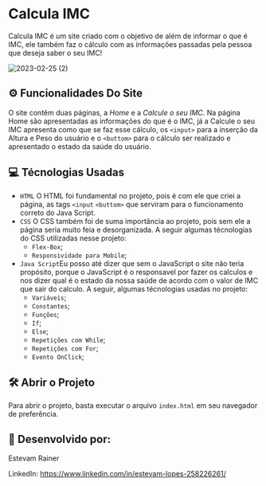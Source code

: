 # Calcula IMC
Calcula IMC é um site criado com o objetivo de além de informar o que é IMC, ele também faz o cálculo com as informações passadas pela pessoa que deseja saber o seu IMC!

![2023-02-25 (2)](https://user-images.githubusercontent.com/122125357/221360201-0862f9f1-5a36-4306-8c53-c3b2efe65a02.png)

## ⚙ Funcionalidades Do Site
O site contêm duas páginas, a *Home* e a *Calcule o seu IMC*. Na página Home são apresentadas as informações do que é o IMC, já a Calcule o seu IMC apresenta como que se faz esse cálculo, os ```<input>``` para a inserção da Altura e Peso do usuário e o ```<buttom>``` para o cálculo ser realizado e apresentado o estado da saúde do usuário.

## 💻 Técnologias Usadas
- ```HTML``` O HTML foi fundamental no projeto, pois é com ele que criei a página, as tags ```<input``` ```<buttom>``` que serviram para o funcionamento correto do Java Script.
- ```CSS``` O CSS  também foi de suma importância ao projeto, pois sem ele a página seria muito feia e desorganizada. A seguir algumas técnologias do CSS utilizadas nesse projeto:
  - ```Flex-Box```;
  - ```Responsividade para Mobile```;
- ```Java Script```Eu posso até dizer que sem o JavaScript o site não teria propósito, porque o JavaScript é o responsavel por fazer os calculos e nos dizer qual é o estado da nossa saúde de acordo com o valor de IMC que sair do calculo. A seguir, algumas técnologias usadas no projeto:
  - ```Variáveis```;
  - ```Constantes```;
  - ```Funções```;
  - ```If```;
  - ```Else```;
  - ```Repetições com While```;
  - ```Repetições com For```;
  - ```Evento OnClick```;

## 🛠 Abrir o Projeto
Para abrir o projeto, basta executar o arquivo ```index.html``` em seu navegador de preferência.

## 🔧 Desenvolvido por:
Estevam Rainer

LinkedIn: https://www.linkedin.com/in/estevam-lopes-258226261/ 



